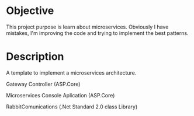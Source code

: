 # Objective
This project purpose is learn about microservices. Obviously I have mistakes, I'm improving the code and trying to implement the best patterns.
# Description
A template to implement a microservices architecture.

Gateway Controller (ASP.Core)

Microservices Console Aplication (ASP.Core)

RabbitComunications (.Net Standard 2.0 class Library)
